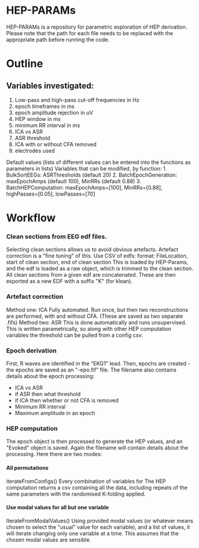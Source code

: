 # HEP-PARAMs

HEP-PARAMs is a repository for parametric exploration of HEP derivation.
Please note that the path for each file needs to be replaced with the appropriate path before running the code.

# Outline

## Variables investigated:

1. Low-pass and high-pass cut-off frequencies in Hz
2. epoch timeframes in ms
3. epoch amplitude rejection in uV
4. HEP window in ms
5. minimum RR interval in ms
6. ICA vs ASR
7. ASR threshold
8. ICA with or without CFA removed 
9. electrodes used 

Default values (lists of different values can be entered into the functions as parameters in lists)
Variables that can be modified, by function:
    1. BulkSortEEGs: ASRThresholds (default 20)
    2. BatchEpochGeneration: maxEpochAmps (default 100), MinRRs (default 0.88)
    3. BatchHEPComputation:  maxEpochAmps=[100], MinRRs=[0.88], highPasses=[0.05], lowPasses=[70]
    


# Workflow

### Clean sections from EEG edf files.
Selecting clean sections allows us to avoid obvious artefacts. Artefact correction is a "fine tuning" of this. Use CSV of edfs: format: FileLocation, start of clean section, end of clean section
This is loaded by HEP-Params, and the edf is loaded as a raw object, which is trimmed to the clean section. All clean sections from a given edf are concatenated. These are then exported as a new EDF with a suffix "K" (for klean).

### Artefact correction
Method one: ICA Fully automated. Run once, but then two reconstructions are performed, with and without CFA. (These are saved as two separate .fifs)
Method two: ASR This is done automatically and runs unsupervised. This is written parametrically, so along with other HEP computation variables the threshold can be pulled from a config csv.

### Epoch derivation
First, R waves are identified in the "EKG1" lead. Then, epochs are created - the epochs are saved as an "-epo.fif" file. The filename also contains details about the epoch processing:

* ICA vs ASR
* if ASR then what threshold
* if ICA then whether or not CFA is removed
* Minimum RR interval
* Maximum amplitude in an epoch

### HEP computation
The epoch object is then processed to generate the HEP values, and an "Evoked" object is saved. Again the filename will contain details about the processing. Here there are two modes:

#### All permutations

iterateFromConfigs()
Every combination of variables for The HEP computation returns a csv containing all the data, including repeats of the same parameters with the randomised K-folding applied.

#### Use modal values for all but one variable

IterateFromModalValues()
Using provided modal values (or whatever means chosen to select the "usual" value for each variable), and a list of values, it will iterate changing only one variable at a time. This assumes that the chosen modal values are sensible.
